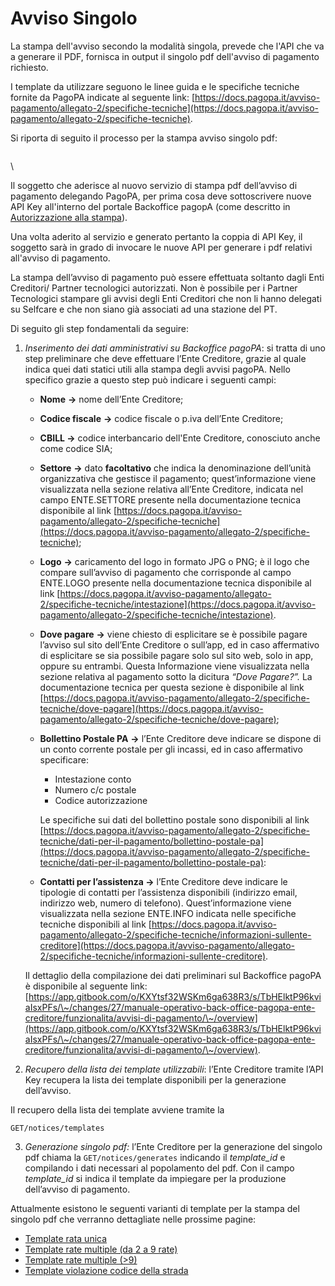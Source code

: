 # Avviso Singolo

La stampa dell'avviso secondo la modalità singola, prevede che l'API che va a generare il PDF, fornisca in output il singolo pdf dell'avviso di pagamento richiesto.

I template da utilizzare seguono le linee guida e le specifiche tecniche fornite da PagoPA indicate al seguente link: [https://docs.pagopa.it/avviso-pagamento/allegato-2/specifiche-tecniche](https://docs.pagopa.it/avviso-pagamento/allegato-2/specifiche-tecniche).

Si riporta di seguito il processo per la stampa avviso singolo pdf:



<figure><img src="https://lh7-eu.googleusercontent.com/docsz/AD_4nXefRVsFz9sZj1HT-WE9p4OyMbnFbs4Xp-f50wjfrzSG9eeVCqmjHGK2OFDLozAUPs6DQDtryJNnXQKt_Tugy_GLgDQBZjGq9Y2c1_AWe3wJf-zaJa_bWw0Thla1zuoDlq2EDuHSI1WGtesfiyIy0z0cKQg9?key=ZnbMu5Kau3CMcb4FjZ9Weg" alt=""><figcaption></figcaption></figure>

\


Il soggetto che aderisce al nuovo servizio di stampa pdf dell’avviso di pagamento delegando PagoPA, per prima cosa deve sottoscrivere nuove API Key all'interno del portale Backoffice pagopA (come descritto in [Autorizzazione alla stampa](autorizzazione-alla-stampa.md)).

Una volta aderito al servizio e generato pertanto la coppia di API Key, il soggetto sarà in grado di invocare le nuove API per generare i pdf relativi all'avviso di pagamento.&#x20;

La stampa dell’avviso di pagamento può essere effettuata soltanto dagli Enti Creditori/ Partner tecnologici autorizzati. Non è possibile per i Partner Tecnologici stampare gli avvisi degli Enti Creditori che non li hanno delegati su Selfcare e che non siano già associati ad una stazione del PT.

Di seguito gli step fondamentali da seguire:

1.  _Inserimento dei dati amministrativi su Backoffice pagoPA_: si tratta di uno step preliminare che deve effettuare l’Ente Creditore, grazie al quale indica quei dati statici utili alla stampa degli avvisi pagoPA. Nello specifico grazie a questo step può indicare i seguenti campi:

    * **Nome** **->** nome dell’Ente Creditore;
    * **Codice fiscale** **->**  codice fiscale o p.iva dell’Ente Creditore;
    * **CBILL ->** codice interbancario dell'Ente Creditore, conosciuto anche come codice SIA;
    * **Settore** **->** dato **facoltativo** che indica la denominazione dell’unità organizzativa che gestisce il pagamento; quest’informazione viene visualizzata nella sezione relativa all’Ente Creditore, indicata nel campo ENTE.SETTORE presente nella documentazione tecnica disponibile al link [https://docs.pagopa.it/avviso-pagamento/allegato-2/specifiche-tecniche](https://docs.pagopa.it/avviso-pagamento/allegato-2/specifiche-tecniche);
    * **Logo** **->** caricamento del logo in formato JPG o PNG; è il logo che compare sull’avviso di pagamento che corrisponde al campo ENTE.LOGO presente nella documentazione tecnica disponibile al link [https://docs.pagopa.it/avviso-pagamento/allegato-2/specifiche-tecniche/intestazione](https://docs.pagopa.it/avviso-pagamento/allegato-2/specifiche-tecniche/intestazione).
    * **Dove pagare** **->** viene chiesto di esplicitare se è possibile pagare l’avviso sul sito dell’Ente Creditore o sull’app, ed in caso affermativo di esplicitare se sia possibile pagare solo sul sito web, solo in app, oppure su entrambi. Questa Informazione viene visualizzata nella sezione relativa al pagamento sotto la dicitura _“Dove Pagare?”._ La documentazione tecnica per questa sezione è disponibile al link [https://docs.pagopa.it/avviso-pagamento/allegato-2/specifiche-tecniche/dove-pagare](https://docs.pagopa.it/avviso-pagamento/allegato-2/specifiche-tecniche/dove-pagare);
    *   **Bollettino Postale PA** **->** l’Ente Creditore deve indicare se dispone di un conto corrente postale per gli incassi, ed in caso affermativo specificare:

        * Intestazione conto
        * Numero c/c postale
        * Codice autorizzazione

        Le specifiche sui dati del bollettino postale sono disponibili al link [https://docs.pagopa.it/avviso-pagamento/allegato-2/specifiche-tecniche/dati-per-il-pagamento/bollettino-postale-pa](https://docs.pagopa.it/avviso-pagamento/allegato-2/specifiche-tecniche/dati-per-il-pagamento/bollettino-postale-pa):
    * **Contatti per l’assistenza ->** l’Ente Creditore deve indicare le tipologie di contatti per l’assistenza disponibili (indirizzo email, indirizzo web, numero di telefono). Quest’informazione viene visualizzata nella sezione ENTE.INFO indicata nelle specifiche tecniche disponibili al link [https://docs.pagopa.it/avviso-pagamento/allegato-2/specifiche-tecniche/informazioni-sullente-creditore](https://docs.pagopa.it/avviso-pagamento/allegato-2/specifiche-tecniche/informazioni-sullente-creditore).

    Il dettaglio della compilazione dei dati preliminari sul Backoffice pagoPA è disponibile al seguente link: [https://app.gitbook.com/o/KXYtsf32WSKm6ga638R3/s/TbHElktP96kviaIsxPFs/\~/changes/27/manuale-operativo-back-office-pagopa-ente-creditore/funzionalita/avvisi-di-pagamento/\~/overview](https://app.gitbook.com/o/KXYtsf32WSKm6ga638R3/s/TbHElktP96kviaIsxPFs/\~/changes/27/manuale-operativo-back-office-pagopa-ente-creditore/funzionalita/avvisi-di-pagamento/\~/overview).
2. _Recupero della lista dei template utilizzabili_: l’Ente Creditore tramite l’API Key recupera la lista dei template disponibili per la generazione dell’avviso.

Il recupero della lista dei template avviene tramite la

`GET/notices/templates`

3. _Generazione singolo pdf:_ l’Ente Creditore per la generazione del singolo pdf chiama la `GET/notices/generates` indicando il _template\_id_ e compilando i dati necessari al popolamento del pdf. Con il campo _template\_id_ si indica il template da impiegare per la produzione dell’avviso di pagamento.

Attualmente esistono le seguenti varianti di template per la stampa del singolo pdf che verranno dettagliate nelle prossime pagine:

* [Template rata unica](templates/rata-unica/)
* [Template rate multiple (da 2 a 9 rate)](templates/rate-2..9/)
* [Template rate multiple (>9)](templates/rate-greater-than-9/)
* [Template violazione codice della strada](templates/violazione-codice-della-strada/)


